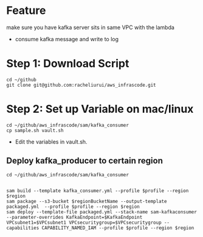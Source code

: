 
# Feature

make sure you have kafka server sits in same VPC with the lambda

- consume kafka message and write to log


# Step 1: Download Script


```shell
cd ~/github
git clone git@github.com:racheliurui/aws_infrascode.git
```



# Step 2: Set up Variable on mac/linux

```shell
cd ~/github/aws_infrascode/sam/kafka_consumer
cp sample.sh vault.sh
```

* Edit the variables in vault.sh.


## Deploy kafka_producer to certain region

```shell
cd ~/github/aws_infrascode/sam/kafka_consumer


sam build --template kafka_consumer.yml --profile $profile --region $region
sam package --s3-bucket $regionBucketName --output-template packaged.yml  --profile $profile --region $region
sam deploy --template-file packaged.yml --stack-name sam-kafkaconsumer --parameter-overrides KafkaEndpoint=$KafkaEndpoint VPCsubnet1=$VPCsubnet1 VPCsecuritygroup=$VPCsecuritygroup --capabilities CAPABILITY_NAMED_IAM --profile $profile --region $region
```
